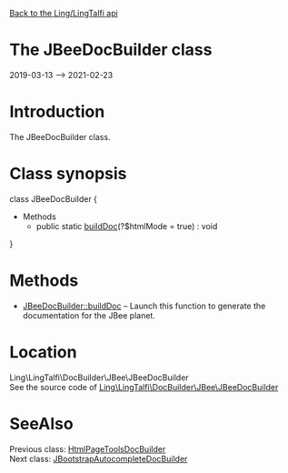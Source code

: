 [Back to the Ling/LingTalfi api](https://github.com/lingtalfi/LingTalfi/blob/master/doc/api/Ling/LingTalfi.md)



The JBeeDocBuilder class
================
2019-03-13 --> 2021-02-23






Introduction
============

The JBeeDocBuilder class.



Class synopsis
==============


class <span class="pl-k">JBeeDocBuilder</span>  {

- Methods
    - public static [buildDoc](https://github.com/lingtalfi/LingTalfi/blob/master/doc/api/Ling/LingTalfi/DocBuilder/JBee/JBeeDocBuilder/buildDoc.md)(?$htmlMode = true) : void

}






Methods
==============

- [JBeeDocBuilder::buildDoc](https://github.com/lingtalfi/LingTalfi/blob/master/doc/api/Ling/LingTalfi/DocBuilder/JBee/JBeeDocBuilder/buildDoc.md) &ndash; Launch this function to generate the documentation for the JBee planet.





Location
=============
Ling\LingTalfi\DocBuilder\JBee\JBeeDocBuilder<br>
See the source code of [Ling\LingTalfi\DocBuilder\JBee\JBeeDocBuilder](https://github.com/lingtalfi/LingTalfi/blob/master/DocBuilder/JBee/JBeeDocBuilder.php)



SeeAlso
==============
Previous class: [HtmlPageToolsDocBuilder](https://github.com/lingtalfi/LingTalfi/blob/master/doc/api/Ling/LingTalfi/DocBuilder/HtmlPageTools/HtmlPageToolsDocBuilder.md)<br>Next class: [JBootstrapAutocompleteDocBuilder](https://github.com/lingtalfi/LingTalfi/blob/master/doc/api/Ling/LingTalfi/DocBuilder/JBootstrapAutocomplete/JBootstrapAutocompleteDocBuilder.md)<br>
